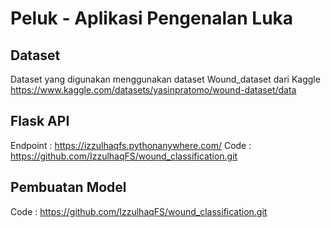 # Peluk - Aplikasi Pengenalan Luka
## Dataset
Dataset yang digunakan menggunakan dataset Wound_dataset dari Kaggle
https://www.kaggle.com/datasets/yasinpratomo/wound-dataset/data

## Flask API
Endpoint  : https://izzulhaqfs.pythonanywhere.com/
Code      : https://github.com/IzzulhaqFS/wound_classification.git

## Pembuatan Model
Code      : https://github.com/IzzulhaqFS/wound_classification.git
